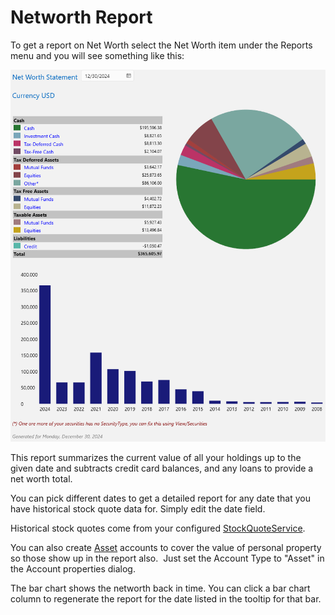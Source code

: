 # Networth Report

To get a report on Net Worth select the Net Worth item under the Reports menu and you will see something like this:

![](../Images/Networth%20Report.png)

This report summarizes the current value of all your holdings up to the
given date and subtracts credit card balances, and any loans to provide a net worth total.

You can pick different dates to get a detailed report for any date that you have historical
stock quote data for. Simply edit the date field.

Historical stock quotes come from your configured [StockQuoteService](../Accounts/StockQuoteServices.md).

You can also create [Asset](../Accounts/Assets.md) accounts to cover the value of personal property so those show up in the report also.  Just set the Account Type to "Asset" in the Account properties dialog.

The bar chart shows the networth back in time.  You can click a bar chart column to regenerate the report
for the date listed in the tooltip for that bar.